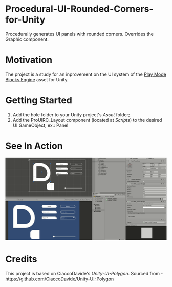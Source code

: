 # Procedural-UI-Rounded-Corners-for-Unity
Procedurally generates UI panels with rounded corners. Overrides the Graphic component.

# Motivation
The project is a study for an inprovement on the UI system of the [Play Mode Blocks Engine](https://u3d.as/1FSH) asset for Unity.  

# Getting Started
1) Add the hole folder to your Unity project's *Asset* folder;
2) Add the ProUIRC_Layout component (located at *Scripts*) to the desired UI GameObject, ex.: Panel

# See In Action
![](Images/ProUIRC1.gif)

# Credits
This project is based on CiaccoDavide's *Unity-UI-Polygon*.
Sourced from - https://github.com/CiaccoDavide/Unity-UI-Polygon

